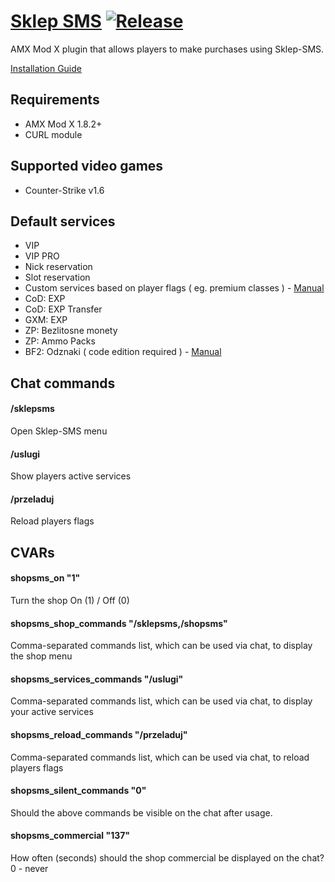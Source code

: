 # [Sklep SMS](https://sklep-sms.pl/) [![Release](https://img.shields.io/github/v/release/gammerce/plugin-amxmodx)](https://github.com/gammerce/plugin-amxmodx/releases/latest)

AMX Mod X plugin that allows players to make purchases using Sklep-SMS. 

[Installation Guide](https://github.com/gammerce/plugin-amxmodx/wiki/Konfiguracja-pluginu)

## Requirements
* AMX Mod X 1.8.2+
* CURL module

## Supported video games
* Counter-Strike v1.6

## Default services
* VIP
* VIP PRO
* Nick reservation
* Slot reservation
* Custom services based on player flags ( eg. premium classes ) - [Manual](https://github.com/gammerce/plugin-amxmodx/wiki/Utworzenie-us%C5%82ugi-nadaj%C4%85cej-graczowi-flagi)
* CoD: EXP
* CoD: EXP Transfer
* GXM: EXP
* ZP: Bezlitosne monety
* ZP: Ammo Packs
* BF2: Odznaki ( code edition required ) - [Manual](https://github.com/gammerce/plugin-amxmodx/wiki/Dodanie-us%C5%82ugi-BF2:-Odznaki)

## Chat commands

#### /sklepsms
Open Sklep-SMS menu

#### /uslugi
Show players active services

#### /przeladuj
Reload players flags

## CVARs

#### shopsms_on "1"
Turn the shop On (1) / Off (0)

#### shopsms_shop_commands "/sklepsms,/shopsms"
Comma-separated commands list, which can be used via chat, to display the shop menu

#### shopsms_services_commands "/uslugi"
Comma-separated commands list, which can be used via chat, to display your active services

#### shopsms_reload_commands "/przeladuj"
Comma-separated commands list, which can be used via chat, to reload players flags

#### shopsms_silent_commands "0"
Should the above commands be visible on the chat after usage.

#### shopsms_commercial "137"
How often (seconds) should the shop commercial be displayed on the chat? 0 - never
